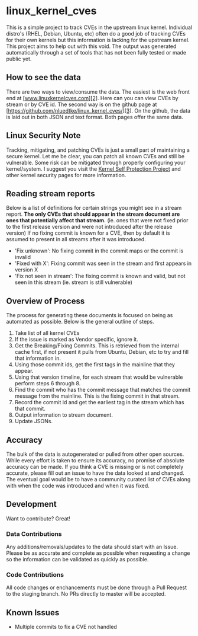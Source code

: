 # linux_kernel_cves

This is a simple project to track CVEs in the upstream linux kernel.
Individual distro's (RHEL, Debian, Ubuntu, etc) often do a good job of
tracking CVEs for their own kernels but this information is lacking for
the upstream kernel. This project aims to help out with this void. The output
was generated automatically through a set of tools that has not been
fully tested or made public yet.

## How to see the data

There are two ways to view/consume the data. The easiest is the web front end at
[www.linuxkernelcves.com][2]. Here can you can view CVEs by stream or by CVE id.
The second way is on the github page at
[https://github.com/nluedtke/linux_kernel_cves/][3]. On the github, the data is
laid out in both JSON and text format. Both pages offer the same data.

## Linux Security Note

Tracking, mitigating, and patching CVEs is just a small part of
maintaining a secure kernel.  Let me be clear, you can patch all known
CVEs and still be vulnerable. Some risk can be mitigated through
properly configuring your kernel/system. I suggest you visit the
[Kernel Self Protection Project][1] and other kernel security pages for more
information.

## Reading stream reports

Below is a list of definitions for certain strings you might see in a
stream report. **The only CVEs that should appear in the stream
document are ones that potentially affect that stream.** (ie. ones that
were not fixed prior to the first release version and were not introduced
after the release version) If no fixing commit is known for a CVE, then
by default it is assumed to present in all streams after it was introduced.

- 'Fix unknown': No fixing commit in the commit maps or the commit is
  invalid
- 'Fixed with X': Fixing commit was seen in the stream and first
  appears in version X
- 'Fix not seen in stream': The fixing commit is known and valid,
  but not seen in this stream (ie. stream is still vulnerable)

## Overview of Process

The process for generating these documents is focused on being as
automated as possible. Below is the general outline of steps.

  1) Take list of all kernel CVEs
  2) If the issue is marked as Vendor specific, ignore it.
  3) Get the Breaking/Fixing Commits. This is retrieved from the
  internal cache first, if not present it pulls from Ubuntu, Debian,
  etc to try and fill that information in.
  4) Using those commit ids, get the first tags in the mainline that
  they appear.
  5) Using that version timeline, for each stream that would be
  vulnerable perform steps 6 through 8.
  6) Find the commit who has the commit message that matches the commit
  message from the mainline. This is the fixing commit in that stream.
  7) Record the commit id and get the earliest tag in the stream which
  has that commit.
  8) Output information to stream document.
  9) Update JSONs.

## Accuracy

The bulk of the data is autogenerated or pulled from other open sources.
While every effort is taken to ensure its accuracy, no promise of absolute
accuracy can be made. If you think a CVE is missing or is not completely
accurate, please fill out an issue to have the data looked at and changed. The
eventual goal would be to have a community curated list of CVEs along with when
the code was introduced and when it was fixed.

## Development

Want to contribute? Great! 

### Data Contributions

Any additions/removals/updates to the data should start with an Issue. Please 
be as accurate and complete as possible when requesting a change so the 
information can be validated as quickly as possible. 

### Code Contributions

All code changes or enchancements must be done through a Pull Request to the 
staging branch. No PRs directly to master will be accepted. 

## Known Issues

- Multiple commits to fix a CVE not handled

[1]: https://kernsec.org/wiki/index.php/Kernel_Self_Protection_Project
[2]: https://www.linuxkernelcves.com
[3]: https://github.com/nluedtke/linux_kernel_cves/
